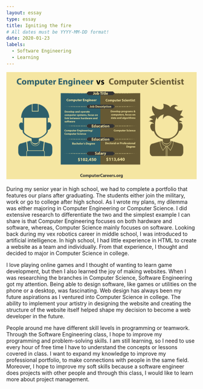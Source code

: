 ```yaml
---
layout: essay
type: essay
title: Igniting the fire
# All dates must be YYYY-MM-DD format!
date: 2020-01-23
labels:
  - Software Engineering
  - Learning
---
```


<img class="ui tiny right circular floated image" src="../images/comp.png">

During my senior year in high school, we had to complete a portfolio that features our plans after graduating. The students either join the military, work or go to college after high school. As I wrote my plans, my dilemma was either majoring in Computer Engineering or Computer Science. I did extensive research to differentiate the two and the simplest example I can share is that Computer Engineering focuses on both hardware and software, whereas, Computer Science mainly focuses on software. Looking back during my vex robotics career in middle school, I was introduced to artificial intelligence. In high school, I had little experience in HTML to create a website as a team and individually. From that experience, I thought and decided to major in Computer Science in college.

I love playing online games and I thought of wanting to learn game development, but then I also learned the joy of making websites. When I was researching the branches in Computer Science, Software Engineering got my attention. Being able to design software, like games or utilities on the phone or a desktop, was fascinating. Web design has always been my future aspirations as I ventured into Computer Science in college. The ability to implement your artistry in designing the website and creating the structure of the website itself helped shape my decision to become a web developer in the future.

People around me have different skill levels in programming or teamwork. Through the Software Engineering class, I hope to improve my programming and problem-solving skills. I am still learning, so I need to use every hour of free time I have to understand the concepts or lessons covered in class. I want to expand my knowledge to improve my professional portfolio, to make connections with people in the same field. Moreover, I hope to improve my soft skills because a software engineer does projects with other people and through this class, I would like to learn more about project management. 
